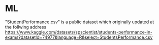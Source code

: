 # ML
"StudentPerformance.csv" is a public dataset which originally updated at the follwing address 
https://www.kaggle.com/datasets/spscientist/students-performance-in-exams?datasetId=74977&language=R&select=StudentsPerformance.csv 

